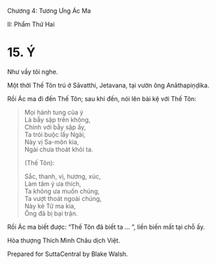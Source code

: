  

Chương 4: Tương Ưng Ác Ma

II: Phẩm Thứ Hai

# 15\. Ý

Như vầy tôi nghe.

Một thời Thế Tôn trú ở Sāvatthi, Jetavana, tại vườn ông Anāthapiṇḍika.

Rồi Ác ma đi đến Thế Tôn; sau khi đến, nói lên bài kệ với Thế Tôn:

> Mọi hành tung của ý  
> Là bẫy sập trên không,  
> Chính với bẫy sập ấy,  
> Ta trói buộc lấy Ngài,  
> Này vị Sa-môn kia,  
> Ngài chưa thoát khỏi ta.
> 
> (Thế Tôn):
> 
> Sắc, thanh, vị, hương, xúc,  
> Làm tâm ý ưa thích,  
> Ta không ưa muốn chúng,  
> Ta vượt thoát ngoài chúng,  
> Này kẻ Tử ma kia,  
> Ông đã bị bại trận.

Rồi Ác ma biết được: “Thế Tôn đã biết ta … ”, liền biến mất tại chỗ ấy.

Hòa thượng Thích Minh Châu dịch Việt.

Prepared for SuttaCentral by Blake Walsh.